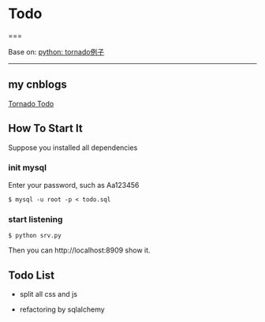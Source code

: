 # Todo

===

Base on: [python: tornado例子](http://blog.csdn.net/luck_apple/article/details/8814091)

---

## my cnblogs

[Tornado Todo](http://www.cnblogs.com/jakeyChen/p/5341450.html)

## How To Start It

Suppose you installed all dependencies

### init mysql

Enter your password, such as Aa123456

    $ mysql -u root -p < todo.sql

### start listening

    $ python srv.py

Then you can http://localhost:8909 show it.

## Todo List

* split all css and js

* refactoring by sqlalchemy
